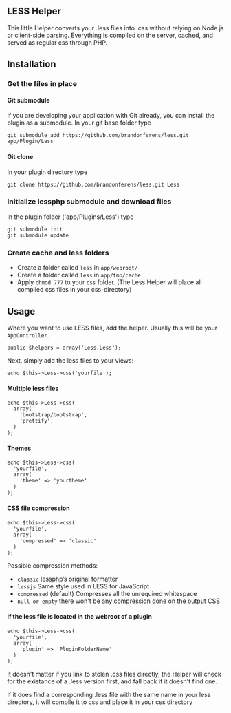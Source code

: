## LESS Helper

This little Helper converts your .less files into .css without relying on Node.js or client-side parsing.
Everything is compiled on the server, cached, and served as regular css through PHP.

## Installation

### Get the files in place

#### Git submodule

If you are developing your application with Git already, you can install the plugin as a submodule. In your git base folder type

    git submodule add https://github.com/brandonferens/less.git app/Plugin/Less

#### Git clone

In your plugin directory type

    git clone https://github.com/brandonferens/less.git Less

### Initialize lessphp submodule and download files

In the plugin folder ('app/Plugins/Less') type

    git submodule init
    git submodule update

### Create cache and less folders

- Create a folder called `less` in `app/webroot/`
- Create a folder called `less` in `app/tmp/cache`
- Apply `chmod 777` to your `css` folder. (The Less Helper will place all compiled css files in your css-directory)

## Usage
Where you want to use LESS files, add the helper. Usually this will be your `AppController`.

    public $helpers = array('Less.Less');

Next, simply add the less files to your views:

    echo $this->Less->css('yourfile');

#### Multiple less files

    echo $this->Less->css(
      array(
        'bootstrap/bootstrap',
        'prettify',
      )
    );

#### Themes

    echo $this->Less->css(
      'yourfile',
      array(
        'theme' => 'yourtheme'
      )
    );

#### CSS file compression

    echo $this->Less->css(
      'yourfile',
      array(
        'compressed' => 'classic'
      )
    );

Possible compression methods:
* `classic` lessphp’s original formatter
* `lessjs` Same style used in LESS for JavaScript
* `compressed` (default) Compresses all the unrequired whitespace
* `null or empty` there won't be any compression done on the output CSS

#### If the less file is located in the webroot of a plugin

    echo $this->Less->css(
      'yourfile',
      array(
        'plugin' => 'PluginFolderName'
      )
    );


It doesn't matter if you link to stolen .css files directly, the Helper will check for the existance of a .less version first, and fall back if it doesn't find one.

If it does find a corresponding .less file with the same name in your less directory, it will compile it to css and place it in your css directory
